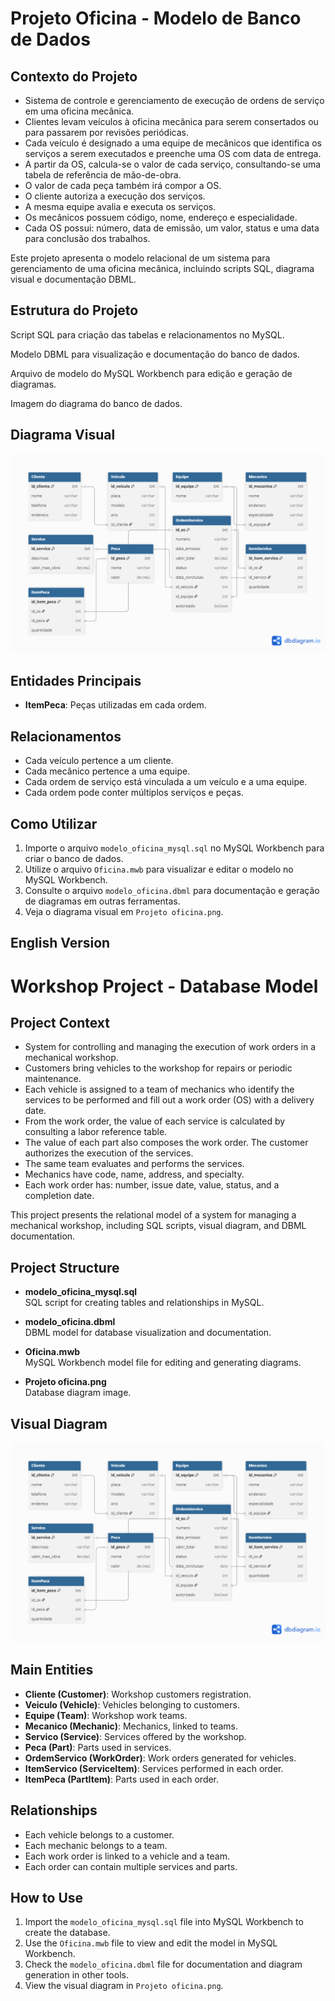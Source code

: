 # Projeto Oficina - Modelo de Banco de Dados

## Contexto do Projeto

 - Sistema de controle e gerenciamento de execução de ordens de serviço em uma oficina mecânica.
 - Clientes levam veículos à oficina mecânica para serem consertados ou para passarem por revisões periódicas.
 - Cada veículo é designado a uma equipe de mecânicos que identifica os serviços a serem executados e preenche uma OS com data de entrega.
 - A partir da OS, calcula-se o valor de cada serviço, consultando-se uma tabela de referência de mão-de-obra.
 - O valor de cada peça também irá compor a OS.
 - O cliente autoriza a execução dos serviços.
 - A mesma equipe avalia e executa os serviços.
 - Os mecânicos possuem código, nome, endereço e especialidade.
 - Cada OS possui: número, data de emissão, um valor, status e uma data para conclusão dos trabalhos.

Este projeto apresenta o modelo relacional de um sistema para gerenciamento de uma oficina mecânica, incluindo scripts SQL, diagrama visual e documentação DBML.

## Estrutura do Projeto

  Script SQL para criação das tabelas e relacionamentos no MySQL.

  Modelo DBML para visualização e documentação do banco de dados.

  Arquivo de modelo do MySQL Workbench para edição e geração de diagramas.

  Imagem do diagrama do banco de dados.

## Diagrama Visual

![Diagrama do Projeto Oficina](Projeto%20oficina.png)

## Entidades Principais
- **ItemPeca**: Peças utilizadas em cada ordem.

## Relacionamentos

- Cada veículo pertence a um cliente.
- Cada mecânico pertence a uma equipe.
- Cada ordem de serviço está vinculada a um veículo e a uma equipe.
- Cada ordem pode conter múltiplos serviços e peças.

## Como Utilizar

1. Importe o arquivo `modelo_oficina_mysql.sql` no MySQL Workbench para criar o banco de dados.
2. Utilize o arquivo `Oficina.mwb` para visualizar e editar o modelo no MySQL Workbench.
3. Consulte o arquivo `modelo_oficina.dbml` para documentação e geração de diagramas em outras ferramentas.
4. Veja o diagrama visual em `Projeto oficina.png`.

## English Version 

# Workshop Project - Database Model

## Project Context

 - System for controlling and managing the execution of work orders in a mechanical workshop.
 - Customers bring vehicles to the workshop for repairs or periodic maintenance.
 - Each vehicle is assigned to a team of mechanics who identify the services to be performed and fill out a work order (OS) with a delivery date.
 - From the work order, the value of each service is calculated by consulting a labor reference table.
 - The value of each part also composes the work order. The customer authorizes the execution of the services.
 - The same team evaluates and performs the services.
 - Mechanics have code, name, address, and specialty.
 - Each work order has: number, issue date, value, status, and a completion date.

This project presents the relational model of a system for managing a mechanical workshop, including SQL scripts, visual diagram, and DBML documentation.

## Project Structure

- **modelo_oficina_mysql.sql**  
  SQL script for creating tables and relationships in MySQL.

- **modelo_oficina.dbml**  
  DBML model for database visualization and documentation.

- **Oficina.mwb**  
  MySQL Workbench model file for editing and generating diagrams.

- **Projeto oficina.png**  
  Database diagram image.

## Visual Diagram

![Workshop Project Diagram](Projeto%20oficina.png)

## Main Entities

- **Cliente (Customer)**: Workshop customers registration.
- **Veiculo (Vehicle)**: Vehicles belonging to customers.
- **Equipe (Team)**: Workshop work teams.
- **Mecanico (Mechanic)**: Mechanics, linked to teams.
- **Servico (Service)**: Services offered by the workshop.
- **Peca (Part)**: Parts used in services.
- **OrdemServico (WorkOrder)**: Work orders generated for vehicles.
- **ItemServico (ServiceItem)**: Services performed in each order.
- **ItemPeca (PartItem)**: Parts used in each order.

## Relationships

- Each vehicle belongs to a customer.
- Each mechanic belongs to a team.
- Each work order is linked to a vehicle and a team.
- Each order can contain multiple services and parts.

## How to Use

1. Import the `modelo_oficina_mysql.sql` file into MySQL Workbench to create the database.
2. Use the `Oficina.mwb` file to view and edit the model in MySQL Workbench.
3. Check the `modelo_oficina.dbml` file for documentation and diagram generation in other tools.
4. View the visual diagram in `Projeto oficina.png`.

